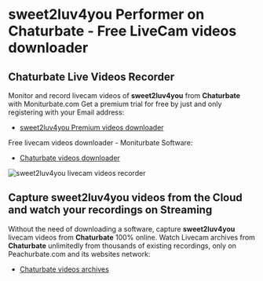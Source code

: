 # sweet2luv4you Performer on Chaturbate - Free LiveCam videos downloader

## Chaturbate Live Videos Recorder

Monitor and record livecam videos of **sweet2luv4you** from **Chaturbate** with Moniturbate.com
Get a premium trial for free by just and only registering with your Email address:
* [sweet2luv4you Premium videos downloader](https://moniturbate.com/request-demo-licence-key.html)

Free livecam videos downloader - Moniturbate Software:
* [Chaturbate videos downloader](https://moniturbate.com/moniturbate-download-software.html)

![sweet2luv4you livecam videos recorder](https://peachurnet.com/templates/moniturbate-software.png)


## Capture sweet2luv4you videos from the Cloud and watch your recordings on Streaming

Without the need of downloading a software, capture **sweet2luv4you** livecam videos from **Chaturbate** 100% online.
Watch Livecam archives from **Chaturbate** unlimitedly from thousands of existing recordings, only on Peachurbate.com and its websites network:
* [Chaturbate videos archives](https://peachurnet.com/)